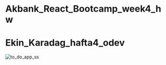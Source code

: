 # Akbank_React_Bootcamp_week4_hw
# Ekin_Karadag_hafta4_odev

![to_do_app_ss](https://user-images.githubusercontent.com/107311516/192550261-f0ffec0c-a5cc-44c3-bb87-bdc4d879e9d0.png)
